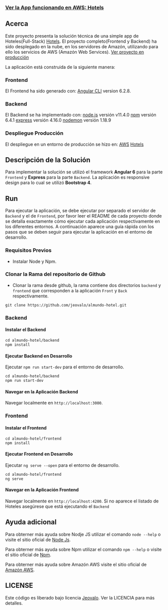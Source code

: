 
### [Ver la App funcionando en AWS: Hotels](https://photos.estail.com/)

## Acerca
Este proyecto presenta la solución técnica de una simple app de Hoteles(Full-Stack) [Hotels](https://photos.estail.com/).
El proyecto completo(Frontend y Backend) ha sido desplegado en la nube, en los servidores de Amazón, utilizando para ello los servicios de AWS (Amazón Web Services). 
[Ver proyecto en producción](https://photos.estail.com/)

La aplicación está construida de la siguiente manera:

### Frontend
El Frontend ha sido generado con:
[Angular CLI](https://github.com/angular/angular-cli) version 6.2.8.

### Backend
El Backend se ha implementado con:
[node.js](https://nodejs.org/es/) versión v11.4.0
[npm](https://www.npmjs.com/) versión 6.4.1
[express](http://expressjs.com/) versión 4.16.0
[nodemon](https://nodemon.io/) versión 1.18.9

### Despliegue Producción
El despliegue en un entorno de producción se hizo en:
[AWS](https://aws.amazon.com/)
[Hotels](https://photos.estail.com/)

## Descripción de la Solución
Para implementar la solución se utilizó el framework **Angular 6** para la parte `Frontend` y **Express** para la parte `Backend`. 
La aplicación es responsive design para lo cual se utilizó **Bootstrap 4**.

## Run
Para ejecutar la aplicación,  se debe ejecutar por separado el servidor de `Backend` y el de `Frontend`, por favor leer el README de cada proyecto donde se
detalla exactamente cómo ejecutar cada aplicación respectivamente en los diferentes entornos.
A continuación aparece una guía rápida con los pasos que se deben seguir para ejecutar la aplicación en el entorno de desarrollo.

### Requisitos Previos
- Instalar Node y Npm.

### Clonar la Rama del repositorio de Github
- Clonar la rama desde github, la rama contiene dos directorios `backend` y `frontend`  que corresponden a la aplicación `Front` y `Back` respectivamente.

```
git clone https://github.com/jeovalo/almundo-hotel.git

```

### Backend

#### Instalar el Backend

```
cd almundo-hotel/backend
npm install
```

#### Ejecutar Backend en Desarrollo
Ejecutar `npm run start-dev` para el entorno de desarrollo. 

```
cd almundo-hotel/backend
npm run start-dev
```

#### Navegar en la Aplicación Backend
Navegar localmente en `http://localhost:3000`.


### Frontend

#### Instalar el Frontend

```
cd almundo-hotel/frontend
npm install
```

#### Ejecutar Frontend en Desarrollo
Ejecutar `ng serve --open` para el entorno de desarrollo.

```
cd almundo-hotel/frontend
ng serve
```

#### Navegar en la Aplicación Frontend
Navegar localmente en `http://localhost:4200`.
Si no aparece el listado de Hoteles asegúrese que está ejecutando el `Backend`

## Ayuda adicional
Para obterner más ayuda sobre Nodje JS utilizar el comando `node --help` o visite el sitio oficial de 
[Node Js](https://nodejs.org/es/).

Para obterner más ayuda sobre Npm utilizar el comando `npm --help` o visite el sitio oficial de 
[Npm](https://www.npmjs.com/).

Para obterner más ayuda sobre Amazón AWS visite el sitio oficial de  [Amazón AWS](https://aws.amazon.com).


## LICENSE

Este código es liberado bajo licencia [Jeovalo](https://www.jeovalo.com). Ver la LICENCIA para más detalles.

